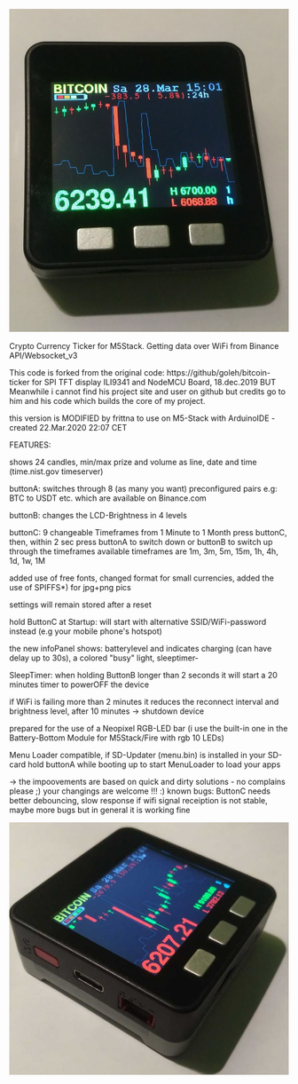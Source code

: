 ![](IMG_1.jpg)

 Crypto Currency Ticker for M5Stack. Getting data over WiFi from Binance API/Websocket_v3 

 This code is forked from the original code: https://github/goleh/bitcoin-ticker  for SPI TFT display ILI9341 and NodeMCU Board, 18.dec.2019 BUT Meanwhile i cannot find his project site and user on github but credits go to him and his code which builds the core of my project.

 this version is MODIFIED by frittna to use on M5-Stack with ArduinoIDE - created 22.Mar.2020 22:07 CET
 
FEATURES:

shows 24 candles, min/max prize and volume as line, date and time (time.nist.gov timeserver)

buttonA: switches through 8 (as many you want) preconfigured pairs e.g: BTC to USDT etc. which are available on Binance.com

buttonB: changes the LCD-Brightness in 4 levels

buttonC: 9 changeable Timeframes from 1 Minute to 1 Month
 press buttonC, then, within 2 sec press buttonA to switch down or buttonB to switch up through the timeframes
 available timeframes are 1m, 3m, 5m, 15m, 1h, 4h, 1d, 1w, 1M
 
added use of free fonts, changed format for small currencies, added the use of SPIFFS*) for jpg+png pics
 
settings will remain stored after a reset
 
hold ButtonC at Startup: will start with alternative SSID/WiFi-password instead (e.g your mobile phone's hotspot)
 
the new infoPanel shows: batterylevel and indicates charging (can have delay up to 30s), a colored "busy" light, sleeptimer-
 
SleepTimer: when holding ButtonB longer than 2 seconds it will start a 20 minutes timer to powerOFF the device

if WiFi is failing more than 2 minutes it reduces the reconnect interval and brightness level, after 10 minutes -> shutdown device

prepared for the use of a Neopixel RGB-LED bar (i use the built-in one in the Battery-Bottom Module for M5Stack/Fire with rgb 10 LEDs)

Menu Loader compatible, if SD-Updater (menu.bin) is installed in your SD-card hold buttonA while booting up to start MenuLoader to load your apps

-> the impoovements are based on quick and dirty solutions - no complains please ;) your changings are welcome !!! :)
 known bugs: ButtonC needs better debouncing, slow response if wifi signal receiption is not stable, maybe more bugs but in general it is working fine

![](IMG_2.jpg)
